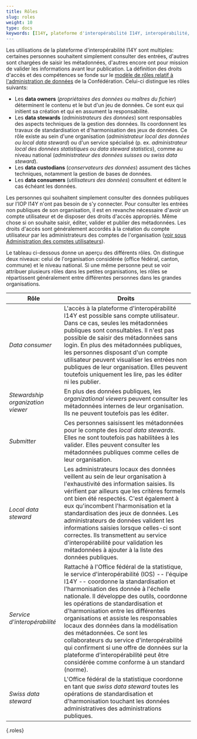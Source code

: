 ```yaml
---
title: Rôles
slug: roles
weight: 10
type: docs
keywords: [I14Y, plateforme d'interopérabilité I14Y, interopérabilité, modèle de rôles, data steward, administrateur des données, data stewardship, administration des données, data owner, propriétaire des données, data consumer, utilisateur des données]
---
```


Les utilisations de la plateforme d'interopérabilité I14Y sont multiples: certaines personnes souhaitent simplement consulter des entrées, d'autres sont chargées de saisir les métadonnées, d'autres encore ont pour mission de valider les informations avant leur publication. La définition des droits d'accès et des compétences se fonde sur le [modèle de rôles relatif à l'administration de données](https://www.bfs.admin.ch/bfs/fr/home/nadb/nadb.assetdetail.14965606.html) de la Confédération. Celui-ci distingue les rôles suivants:

- Les __data owners__ (_propriétaires des données ou maîtres du fichier_) déterminent le contenu et le but d'un jeu de données. Ce sont eux qui initient sa création et qui en assument la responsabilité. 
- Les __data stewards__ (_administrateurs des données_) sont responsables des aspects techniques de la gestion des données. Ils coordonnent les travaux de standardisation et d'harmonisation des jeux de données. Ce rôle existe au sein d'une organisation (_administrateur local des données ou local data steward_) ou d'un service spécialisé (p. ex. _administrateur local des données statistiques ou data steward statistics_), comme au niveau national (_administrateur des données suisses ou swiss data steward_).
- Les __data custodians__ (_conservateurs des données_) assument des tâches techniques, notamment la gestion de bases de données.
- Les __data consumers__ (_utilisateurs des données_) consultent et éditent le cas échéant les données. 

Les personnes qui souhaitent simplement consulter des données publiques sur l'IOP I14Y n'ont pas besoin de s'y connecter. Pour consulter les entrées non publiques de son organisation, il est en revanche nécessaire d'avoir un compte utilisateur et de disposer des droits d'accès appropriés. Même chose si on souhaite saisir, éditer, valider et publier des métadonnées. Les droits d'accès sont généralement accordés à la création du compte utilisateur par les administrateurs des comptes de l'organisation ([voir sous Administration des comptes utilisateurs](/handbook/de/2_rollen_prozesse/kontenverwaltung)). 

Le tableau ci-dessous donne un aperçu des différents rôles. On distingue deux niveaux: celui de l'organisation considérée (office fédéral, canton, commune) et le niveau national. Si une même personne peut se voir attribuer plusieurs rôles dans les petites organisations, les rôles se répartissent généralement entre différentes personnes dans les grandes organisations. 

| Rôle | Droits |
| ---- | ---- |
| _Data consumer_ | L'accès à la plateforme d'interopérabilité I14Y est possible sans compte utilisateur. Dans ce cas, seules les métadonnées publiques sont consultables. Il n'est pas possible de saisir des métadonnées sans login. En plus des métadonnées publiques, les personnes disposant d'un compte utilisateur peuvent visualiser les entrées non publiques de leur organisation. Elles peuvent toutefois uniquement les lire, pas les éditer ni les publier. |
| _Stewardship organization viewer_ | En plus des données publiques, les _organizational viewers_ peuvent consulter les métadonnées internes de leur organisation. Ils ne peuvent toutefois pas les éditer. |
| _Submitter_ | Ces personnes saisissent les métadonnées pour le compte des _local data stewards_. Elles ne sont toutefois pas habilitées à les valider. Elles peuvent consulter les métadonnées publiques comme celles de leur organisation. |
| _Local data steward_ | Les administrateurs locaux des données veillent au sein de leur organisation à l'exhaustivité des information saisies. Ils vérifient par ailleurs que les critères formels ont bien été respectés. C'est également à eux qu'incombent l'harmonisation et la standardisation des jeux de données. Les administrateurs de données valident les informations saisies lorsque celles-ci sont correctes. Ils transmettent au service d'interopérabilité pour validation les métadonnées à ajouter à la liste des données publiques. |
| _Service d'interopérabilité_ | Rattaché à l'Office fédéral de la statistique, le service d'interopérabilité (IOS) -- l'équipe I14Y -- coordonne la standardisation et l'harmonisation des donnée à l'échelle nationale. Il développe des outils, coordonne les opérations de standardisation et d'harmonisation entre les différentes organisations et assiste les responsables locaux des données dans la modélisation des métadonnées. Ce sont les collaborateurs du service d'interopérabilité qui confirment si une offre de données sur la plateforme d'interopérabilité peut être considérée comme conforme à un standard (norme). |
| _Swiss data steward_ | L'Office fédéral de la statistique coordonne en tant que _swiss data steward_ toutes les opérations de standardisation et d'harmonisation touchant les données administratives des administrations publiques. |
{.roles}